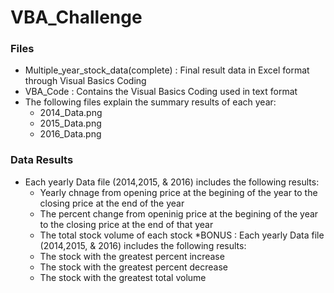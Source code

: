 # VBA_Challenge

### Files
 * Multiple_year_stock_data(complete) : Final result data in Excel format through Visual Basics Coding
 * VBA_Code : Contains the Visual Basics Coding used in text format
 * The following files explain the summary results of each year:
    * 2014_Data.png
    * 2015_Data.png
    * 2016_Data.png

### Data Results
  * Each yearly Data file (2014,2015, & 2016) includes the following results:
    * Yearly chnage from opening price at the begining of the year to the closing price at the end of the year
    * The percent change from openinig price at the begining of the year to the closing price at the end of that year
    * The total stock volume of each stock
  *BONUS : Each yearly Data file (2014,2015, & 2016) includes the following results:
    * The stock with the greatest percent increase
    * The stock with the greatest percent decrease
    * The stock with the greatest total volume
  

